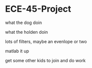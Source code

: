 # ECE-45-Project

what the dog doin

what the holden doin

lots of filters, maybe an evenlope or two

matlab it up

get some other kids to join and do work


